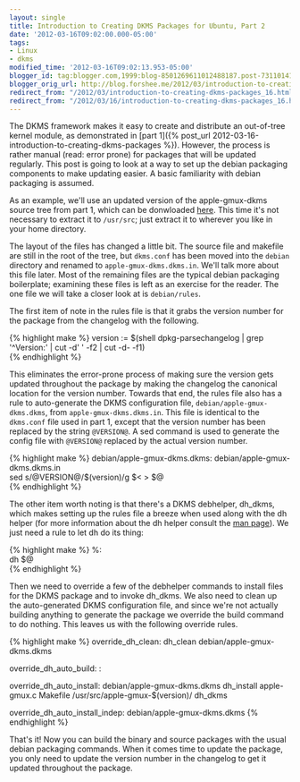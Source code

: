 ```yaml
---
layout: single
title: Introduction to Creating DKMS Packages for Ubuntu, Part 2
date: '2012-03-16T09:02:00.000-05:00'
tags:
- Linux
- dkms
modified_time: '2012-03-16T09:02:13.953-05:00'
blogger_id: tag:blogger.com,1999:blog-8501269611012488187.post-7311014127375457319
blogger_orig_url: http://blog.forshee.me/2012/03/introduction-to-creating-dkms-packages_16.html
redirect_from: "/2012/03/introduction-to-creating-dkms-packages_16.html"
redirect_from: "/2012/03/16/introduction-to-creating-dkms-packages_16.html"
---
```


The DKMS framework makes it easy to create and distribute an out-of-tree kernel module, as demonstrated in [part 1]({% post_url 2012-03-16-introduction-to-creating-dkms-packages %}). However, the process is rather manual (read: error prone) for packages that will be updated regularly. This post is going to look at a way to set up the debian packaging components to make updating easier. A basic familiarity with debian packaging is assumed.

As an example, we'll use an updated version of the apple-gmux-dkms source tree from part 1, which can be donwloaded [here](http://kernel.ubuntu.com/~sforshee/dkms-demo/apple-gmux-dkms-0.2.tar.gz). This time it's not necessary to extract it to `/usr/src`; just extract it to wherever you like in your home directory.

The layout of the files has changed a little bit. The source file and makefile are still in the root of the tree, but `dkms.conf` has been moved into the `debian` directory and renamed to `apple-gmux-dkms.dkms.in`. We'll talk more about this file later. Most of the remaining files are the typical debian packaging boilerplate; examining these files is left as an exercise for the reader. The one file we will take a closer look at is `debian/rules`.

The first item of note in the rules file is that it grabs the version number for the package from the changelog with the following.

{% highlight make %}
version := $(shell dpkg-parsechangelog | grep '^Version:' | cut -d' ' -f2 | cut -d- -f1)  
{% endhighlight %}

This eliminates the error-prone process of making sure the version gets updated throughout the package by making the changelog the canonical location for the version number. Towards that end, the rules file also has a rule to auto-generate the DKMS configuration file, `debian/apple-gmux-dkms.dkms`, from `apple-gmux-dkms.dkms.in`. This file is identical to the `dkms.conf` file used in part 1, except that the version number has been replaced by the string `@VERSION@`. A sed command is used to generate the config file with `@VERSION@` replaced by the actual version number.

{% highlight make %}
debian/apple-gmux-dkms.dkms: debian/apple-gmux-dkms.dkms.in  
    sed s/@VERSION@/$(version)/g $< > $@  
{% endhighlight %}

The other item worth noting is that there's a DKMS debhelper, dh_dkms, which makes setting up the rules file a breeze when used along with the dh helper (for more information about the dh helper consult the [man page](http://manpages.ubuntu.com/manpages/precise/man1/dh.1.html)). We just need a rule to let dh do its thing:

{% highlight make %}
%:  
    dh $@  
{% endhighlight %}

Then we need to override a few of the debhelper commands to install files for the DKMS package and to invoke dh_dkms. We also need to clean up the auto-generated DKMS configuration file, and since we're not actually building anything to generate the package we override the build command to do nothing. This leaves us with the following override rules.

{% highlight make %}
override_dh_clean:
        dh_clean debian/apple-gmux-dkms.dkms

override_dh_auto_build:
        :

override_dh_auto_install: debian/apple-gmux-dkms.dkms
        dh_install apple-gmux.c Makefile /usr/src/apple-gmux-$(version)/
        dh_dkms

override_dh_auto_install_indep: debian/apple-gmux-dkms.dkms
{% endhighlight %}

That's it! Now you can build the binary and source packages with the usual debian packaging commands. When it comes time to update the package, you only need to update the version number in the changelog to get it updated throughout the package.
